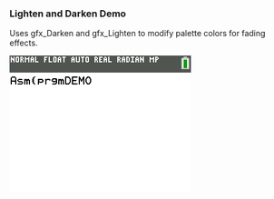 ### Lighten and Darken Demo

Uses gfx_Darken and gfx_Lighten to modify palette colors for fading effects.

![Screenshot](screenshot.gif)
